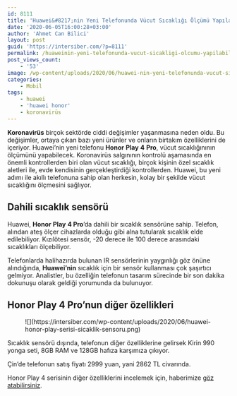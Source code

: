 ```yaml
---
id: 8111
title: 'Huawei&#8217;nin Yeni Telefonunda Vücut Sıcaklığı Ölçümü Yapılabilecek'
date: '2020-06-05T16:00:28+03:00'
author: 'Ahmet Can Bilici'
layout: post
guid: 'https://intersiber.com/?p=8111'
permalink: /huaweinin-yeni-telefonunda-vucut-sicakligi-olcumu-yapilabilecek/
post_views_count:
    - '53'
image: /wp-content/uploads/2020/06/huawei-nin-yeni-telefonunda-vucut-sicakligi-olcumu-yapilabilecek.png
categories:
    - Mobil
tags:
    - huawei
    - 'huawei honor'
    - koronavirüs
---
```


**Koronavirüs** birçok sektörde ciddi değişimler yaşanmasına neden oldu. Bu değişimler, ortaya çıkan bazı yeni ürünler ve onların birtakım özelliklerini de içeriyor. Huawei’nin yeni telefonu **Honor** **Play** **4** **Pro**, vücut sıcaklığınının ölçümünü yapabilecek. Koronavirüs salgınının kontrolü aşamasında en önemli kontrollerden biri olan vücut sıcaklığı, birçok kişinin özel sıcaklık aletleri ile, evde kendisinin gerçekleştirdiği kontrollerden. Huawei, bu yeni adımı ile akıllı telefonuna sahip olan herkesin, kolay bir şekilde vücut sıcaklığını ölçmesini sağlıyor.

## Dahili sıcaklık sensörü

Huawei, **Honor** **Play** **4 Pro**’da dahili bir sıcaklık sensörüne sahip. Telefon, alından ateş ölçer cihazlarda olduğu gibi alna tutularak sıcaklık elde edilebiliyor. Kızılötesi sensör, -20 derece ile 100 derece arasındaki sıcaklıkları ölçebiliyor.

Telefonlarda halihazırda bulunan IR sensörlerinin yaygınlığı göz önüne alındığında, **Huawei’nin** sıcaklık için bir sensör kullanması çok şaşırtıcı gelmiyor. Analistler, bu özelliğin telefonun tasarım sürecinde bir son dakika dokunuşu olarak geldiği yorumunda da bulunuyor.

## Honor Play 4 Pro’nun diğer özellikleri

<figure class="wp-block-image size-large">![](https://intersiber.com/wp-content/uploads/2020/06/huawei-honor-play-serisi-sicaklik-sensoru.png)</figure>Sıcaklık sensörü dışında, telefonun diğer özelliklerine gelirsek Kirin 990 yonga seti, 8GB RAM ve 128GB hafıza karşımıza çıkıyor.

Çin’de telefonun satış fiyatı 2999 yuan, yani 2862 TL civarında.

Honor Play 4 serisinin diğer özelliklerini incelemek için, haberimize [göz atabilirsiniz](https://intersiber.com/honor-play-4-serisi-telefonlarinin-ozelliklerini-paylasti/).